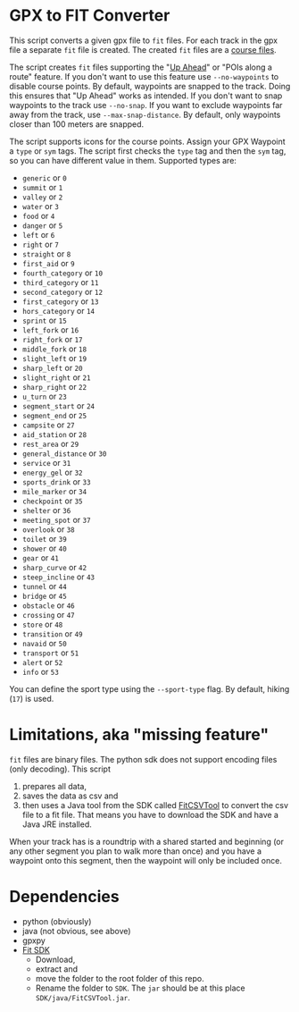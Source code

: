 # GPX to FIT Converter

This script converts a given gpx file to `fit` files.
For each track in the gpx file a separate `fit` file is created.
The created `fit` files are a [course files](https://developer.garmin.com/fit/file-types/course/).

The script creates `fit` files supporting the
"[Up Ahead](https://support.garmin.com/en-GB/?faq=lQMibRoY2I5Y4pP8EXgxv7)" or "POIs along a route" feature.
If you don't want to use this feature use `--no-waypoints` to disable course points.
By default, waypoints are snapped to the track.
Doing this ensures that "Up Ahead" works as intended.
If you don't want to snap waypoints to the track use `--no-snap`.
If you want to exclude waypoints far away from the track, use `--max-snap-distance`.
By default, only waypoints closer than 100 meters are snapped.

The script supports icons for the course points.
Assign your GPX Waypoint a `type` or `sym` tags.
The script first checks the `type` tag and then the `sym` tag, so you can have different value in them.
Supported types are:

- `generic` or `0`
- `summit` or `1`
- `valley` or `2`
- `water` or `3`
- `food` or `4`
- `danger` or `5`
- `left` or `6`
- `right` or `7`
- `straight` or `8`
- `first_aid` or `9`
- `fourth_category` or `10`
- `third_category` or `11`
- `second_category` or `12`
- `first_category` or `13`
- `hors_category` or `14`
- `sprint` or `15`
- `left_fork` or `16`
- `right_fork` or `17`
- `middle_fork` or `18`
- `slight_left` or `19`
- `sharp_left` or `20`
- `slight_right` or `21`
- `sharp_right` or `22`
- `u_turn` or `23`
- `segment_start` or `24`
- `segment_end` or `25`
- `campsite` or `27`
- `aid_station` or `28`
- `rest_area` or `29`
- `general_distance` or `30`
- `service` or `31`
- `energy_gel` or `32`
- `sports_drink` or `33`
- `mile_marker` or `34`
- `checkpoint` or `35`
- `shelter` or `36`
- `meeting_spot` or `37`
- `overlook` or `38`
- `toilet` or `39`
- `shower` or `40`
- `gear` or `41`
- `sharp_curve` or `42`
- `steep_incline` or `43`
- `tunnel` or `44`
- `bridge` or `45`
- `obstacle` or `46`
- `crossing` or `47`
- `store` or `48`
- `transition` or `49`
- `navaid` or `50`
- `transport` or `51`
- `alert` or `52`
- `info` or `53`

You can define the sport type using the `--sport-type` flag.
By default, hiking (`17`) is used.

# Limitations, aka "missing feature"

`fit` files are binary files.
The python sdk does not support encoding files (only decoding).
This script

1. prepares all data,
2. saves the data as csv and
3. then uses a Java tool from the SDK called [FitCSVTool](https://developer.garmin.com/fit/fitcsvtool/) to convert the csv file to a fit file.
That means you have to download the SDK and have a Java JRE installed.

When your track has is a roundtrip with a shared started and beginning (or any other segment you plan to
walk more than once) and you have a waypoint onto this segment, then the waypoint will only be included
once.

# Dependencies

- python (obviously)
- java (not obvious, see above)
- gpxpy
- [Fit SDK](https://developer.garmin.com/fit/download/)
  - Download,
  - extract and
  - move the folder to the root folder of this repo.
  - Rename the folder to `SDK`. The `jar` should be at this place `SDK/java/FitCSVTool.jar`.
